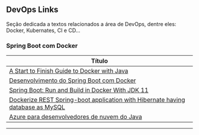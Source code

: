 ## DevOps Links

Seção dedicada a textos relacionados a área de DevOps, dentre eles: Docker, Kubernates, CI e CD...

### Spring Boot com Docker

| **Título**  |
|---|
| [A Start to Finish Guide to Docker with Java] |
| [Desenvolvimento do Spring Boot com Docker] |
| [Spring Boot: Run and Build in Docker With JDK 11] |
| [Dockerize REST Spring-boot application with Hibernate having database as MySQL] | 
| [Azure para desenvolvedores de nuvem do Java] |
------------

[A Start to Finish Guide to Docker with Java]: <https://stackify.com/guide-docker-java/>
[Desenvolvimento do Spring Boot com Docker]: <https://imasters.com.br/back-end/desenvolvimento-do-spring-boot-com-docker>
[Spring Boot: Run and Build in Docker With JDK 11]: <https://dzone.com/articles/spring-boot-run-and-build-in-docker>
[Dockerize REST Spring-boot application with Hibernate having database as MySQL]: <https://medium.com/@itsromiljain/dockerize-rest-spring-boot-application-with-hibernate-having-database-as-mysql-579abcc4edc4>
[Azure para desenvolvedores de nuvem do Java]: <https://docs.microsoft.com/pt-br/azure/java/?view=azure-java-stable>
